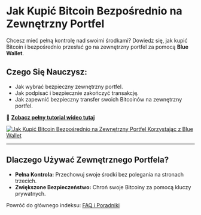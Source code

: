 # Jak Kupić Bitcoin Bezpośrednio na Zewnętrzny Portfel

Chcesz mieć pełną kontrolę nad swoimi środkami? Dowiedz się, jak kupić Bitcoin i bezpośrednio przesłać go na zewnętrzny portfel za pomocą **Blue Wallet**.  

## **Czego Się Nauczysz:**
- Jak wybrać bezpieczny zewnętrzny portfel.  
- Jak podpisać i bezpiecznie zakończyć transakcję.  
- Jak zapewnić bezpieczny transfer swoich Bitcoinów na zewnętrzny portfel.  

🔗 **[Zobacz pełny tutorial wideo tutaj](https://www.youtube.com/watch?v=d3STuVfFWfQ)**  

[![Jak Kupić Bitcoin Bezpośrednio na Zewnętrzny Portfel Korzystając z Blue Wallet](https://img.youtube.com/vi/d3STuVfFWfQ/0.jpg)](https://www.youtube.com/watch?v=d3STuVfFWfQ)  

---

## **Dlaczego Używać Zewnętrznego Portfela?**
- **Pełna Kontrola:** Przechowuj swoje środki bez polegania na stronach trzecich.  
- **Zwiększone Bezpieczeństwo:** Chroń swoje Bitcoiny za pomocą kluczy prywatnych.  

Powróć do głównego indeksu: [FAQ i Poradniki](/faq/tutorials)
